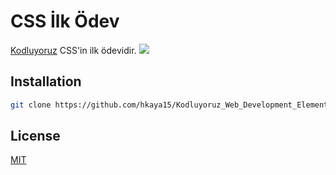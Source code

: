 # CSS İlk Ödev
[Kodluyoruz](https://www.kodluyoruz.org) CSS'in ilk ödevidir.
![](img/work.png)
## Installation
```bash
git clone https://github.com/hkaya15/Kodluyoruz_Web_Development_Elementary.git
```
## License 
[MIT](https://choosealicense.com/licenses/mit/)